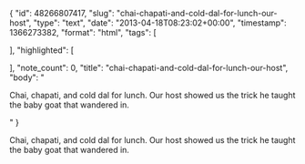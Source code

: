 {
  "id": 48266807417,
  "slug": "chai-chapati-and-cold-dal-for-lunch-our-host",
  "type": "text",
  "date": "2013-04-18T08:23:02+00:00",
  "timestamp": 1366273382,
  "format": "html",
  "tags": [

  ],
  "highlighted": [

  ],
  "note_count": 0,
  "title": "chai-chapati-and-cold-dal-for-lunch-our-host",
  "body": "<p>Chai, chapati, and cold dal for lunch. Our host showed us the trick he taught the baby goat that wandered in.</p>"
}

<p>Chai, chapati, and cold dal for lunch. Our host showed us the trick he taught the baby goat that wandered in.</p>